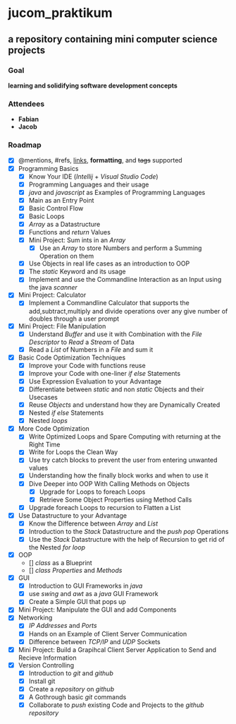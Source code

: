 # jucom_praktikum

## a repository containing mini computer science projects  

### Goal
__learning and solidifying software development concepts__

### Attendees
* __Fabian__
* __Jacob__

### Roadmap
- [x] @mentions, #refs, [links](), **formatting**, and <del>tags</del> supported
- [x] Programming Basics
  - [x] Know Your IDE (_Intellij_ + _Visual Studio Code_)
  - [x] Programming Languages and their usage 
  - [x] _java_ and _javascript_ as Examples of Programming Languages
  - [x] Main as an Entry Point
  - [x] Basic Control Flow 
  - [x] Basic Loops
  - [x] _Array_ as a Datastructure
  - [x] Functions and _return_ Values
  - [x] Mini Project: Sum ints in an _Array_ 
    - [x] Use an _Array_ to store Numbers and perform a Summing Operation on them
  - [x] Use Objects in real life cases as an introduction to OOP
  - [x] The _static_ Keyword and its usage
  - [x] Implement and use the Commandline Interaction as an Input using the java _scanner_
- [x] Mini Project: Calculator
  - [x] Implement a Commandline Calculator that supports the add,subtract,multiply and divide operations over any give number of doubles through a user prompt
- [x] Mini Project: File Manipulation  
  - [x] Understand _Buffer_ and use it with Combination with the _File Descriptor_ to _Read_ a _Stream_ of Data
  - [x] Read a _List_ of Numbers in a _File_ and sum it
- [x] Basic Code Optimization Techniques
  - [x] Improve your Code with functions reuse
  - [x] Improve your Code with one-liner _if else_ Statements 
  - [x] Use Expression Evaluation to your Advantage 
  - [x] Differentiate between _static_ and non _static_ Objects and their Usecases
  - [x] Reuse _Objects_ and understand how they are Dynamically Created
  - [x] Nested _if else_ Statements
  - [x] Nested _loops_
- [x] More Code Optimization
  - [x] Write Optimized Loops and Spare Computing with returning at the Right Time
  - [x] Write for Loops the Clean Way
  - [x] Use try catch blocks to prevent the user from entering unwanted values
  - [x] Understanding how the finally block works and when to use it 
  - [x] Dive Deeper into OOP With Calling Methods on Objects
    - [x] Upgrade for Loops to foreach Loops
    - [x] Retrieve Some Object Properties using Method Calls
  - [x] Upgrade foreach Loops to recursion to Flatten a List
- [x] Use Datastructure to your Advantage
  - [x] Know the Difference between _Array_ and _List_ 
  - [x] Introduction to the _Stack_ Datastructure and the _push_ _pop_ Operations    
  - [x] Use the _Stack_ Datastructure with the help of Recursion to get rid of the Nested _for loop_
- [x] OOP
  - [] _class_ as a Blueprint 
  - [] _class_ _Properties_ and _Methods_
- [x] GUI
  - [x] Introduction to GUI Frameworks in _java_ 
  - [x] use _swing_ and _awt_ as a _java_ GUI Framework
  - [x] Create a Simple GUI that pops up
- [x] Mini Project: Manipulate the GUI and add Components
- [x] Networking
  - [x] _IP Addresses_ and _Ports_
  - [x] Hands on an Example of Client Server Communication
  - [x] Difference between _TCP/IP_ and _UDP_ Sockets
- [x] Mini Project: Build a Grapihcal Client Server Application to Send and Recieve Information
- [x] Version Controlling
  - [x] Introduction to _git_ and _github_
  - [x] Install git
  - [x] Create a _repository_ on _github_
  - [x] A Gothrough basic _git_ commands
  - [x] Collaborate to _push_ existing Code and Projects to the _github_ _repository_

